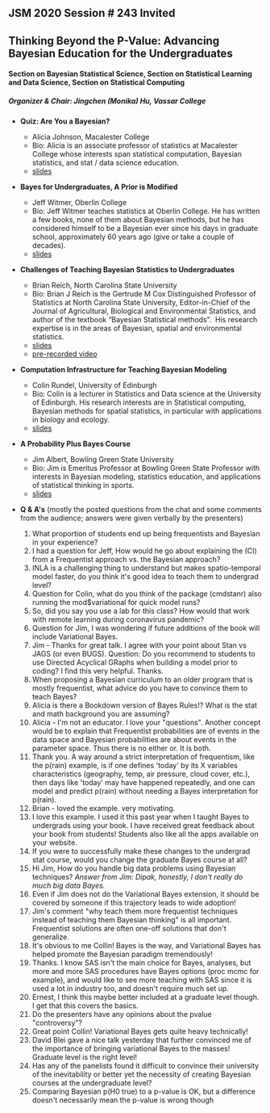 ## JSM 2020 Session \# 243 Invited
## Thinking Beyond the P-Value: Advancing Bayesian Education for the Undergraduates 
#### Section on Bayesian Statistical Science, Section on Statistical Learning and Data Science, Section on Statistical Computing
##### Organizer \& Chair: Jingchen (Monika) Hu, Vassar College

- **Quiz: Are You a Bayesian?**
    - Alicia Johnson, Macalester College
    - Bio: Alicia is an associate professor of statistics at Macalester College whose interests span statistical computation, Bayesian statistics, and stat / data science education.
    - [slides](https://docs.google.com/presentation/d/12yEKMxmHhfLkYWrSSh05ae87oEV7yYR6deXuBuP7bFk/edit#slide=id.p)

- **Bayes for Undergraduates, A Prior is Modified**
    - Jeff Witmer, Oberlin College
    - Bio: Jeff Witmer teaches statistics at Oberlin College. He has written a few books, none of them about Bayesian methods, but he has considered himself to be a Bayesian ever since his days in graduate school, approximately 60 years ago (give or take a couple of decades). 
    - [slides](https://github.com/monika76five/talks/blob/master/docs/JeffWitmer.pdf)

- **Challenges of Teaching Bayesian Statistics to Undergraduates**
    - Brian Reich, North Carolina State University
    - Bio: Brian J Reich is the Gertrude M Cox Distinguished Professor of Statistics at North Carolina State University, Editor-in-Chief of the Journal of Agricultural, Biological and Environmental Statistics, and author of the textbook “Bayesian Statistical methods”.  His research expertise is in the areas of Bayesian, spatial and environmental statistics.  
    - [slides](https://github.com/monika76five/talks/blob/master/docs/BrianReich.pdf)
    - [pre-recorded video](https://www4.stat.ncsu.edu/~bjreich/BSMData/Reich_JSM_2020.mp4)

- **Computation Infrastructure for Teaching Bayesian Modeling**
    - Colin Rundel, University of Edinburgh
    - Bio: Colin is a lecturer in Statistics and Data science at the University of Edinburgh. His research interests are in Statistical computing, Bayesian methods for spatial statistics, in particular with applications in biology and ecology.
    - [slides](https://github.com/rundel/Presentations/tree/master/JSM2020)

- **A Probability Plus Bayes Course**
    - Jim Albert, Bowling Green State University
    - Bio: Jim is Emeritus Professor at Bowling Green State Professor with interests in Bayesian modeling, statistics education, and applications of statistical thinking in sports.
    - [slides](https://github.com/monika76five/talks/blob/master/docs/JimAlbert.pdf)
    
- **Q \& A's** (mostly the posted questions from the chat and some comments from the audience; answers were given verbally by the presenters)
    1. What proportion of students end up being frequentists and Bayesian in your experience?
    2. I had a question for Jeff, How would he go about explaining the (CI) from a Frequentist approach vs. the Bayesian approach?
    3. INLA is a challenging thing to understand but makes spatio-temporal model faster, do you think it's good idea to teach them to undergrad level? 
    4. Question for Colin, what do you think of the package (cmdstanr) also running the mod$variational for quick model runs?
    5. So, did you say you use a lab for this class? How would that work with remote learning during coronavirus pandemic?
    6. Question for Jim, I was wondering if future additions of the book will include Variational Bayes.
    7. Jim - Thanks for great talk. I agree with your point about Stan vs JAGS (or even BUGS). Question: Do you recommend to students to use Directed Acyclical GRaphs when building a model prior to coding? I find this very helpful. Thanks.
    8. When proposing a Bayesian curriculum to an older program that is mostly frequentist, what advice do you have to convince them to teach Bayes?
    9. Alicia is there a Bookdown version of Bayes Rules!? What is the stat and math background you are assuming?
    10. Alicia - I'm not an educator. I love your "questions". Another concept would be to explain that Frequentist probabilities are of events in the data space and Bayesian probabilities are about events in the parameter space. Thus there is no either or. It is both.
    11. Thank you. A way around a strict interpretation of frequentism, like the p(rain) example, is if one defines 'today' by its X variables characteristics (geography, temp, air pressure, cloud cover, etc.), then days like 'today' may have happened repeatedly, and one can model and predict p(rain) without needing a Bayes interpretation for p(rain).
    12. Brian - loved the example. very motivating.
    13. I love this example. I used it this past year when I taught Bayes to undergrads using your book. I have received great feedback about your book from students! Students also like all the apps available on your website.
    14. If you were to successfully make these changes to the undergrad stat course, would you change the graduate Bayes course at all?
    15. Hi Jim, How do you handle big data problems using Bayesian techniques? *Answer from Jim: Dipak, honestly, I don't really do much big data Bayes.*
    16. Even if Jim does not do the Variational Bayes extension, it should be covered by someone if this trajectory leads to wide adoption!
    17. Jim's comment "why teach them more frequentist techniques instead of teaching them Bayesian thinking" is all important. Frequentist solutions are often one-off solutions that don't generalize.
    18. It's obvious to me Collin! Bayes is the way, and Variational Bayes has helped promote the Bayesian paradigm tremendously!
    19. Thanks. I know SAS isn't the main choice for Bayes, analyses, but more and more SAS procedures have Bayes options (proc mcmc for example), and would like to see more teaching with SAS since it is used a lot in industry too, and doesn't require much set up.
    20. Ernest, I think this maybe better included at a graduate level though. I get that this covers the basics.
    21. Do the presenters have any opinions about the pvalue "controversy"?
    22. Great point Collin! Variational Bayes gets quite heavy technically!
    23. David Blei gave a nice talk yesterday that further convinced me of the importance of bringing variational Bayes to the masses! Graduate level is the right level!
    24. Has any of the panelists found it difficult to convince their university of the inevitability or better yet the necessity of creating Bayesian courses at the undergraduate level?
    25. Comparing Bayesian p(H0 true) to a p-value is OK, but a difference doesn't necessarily mean the p-value is wrong though

